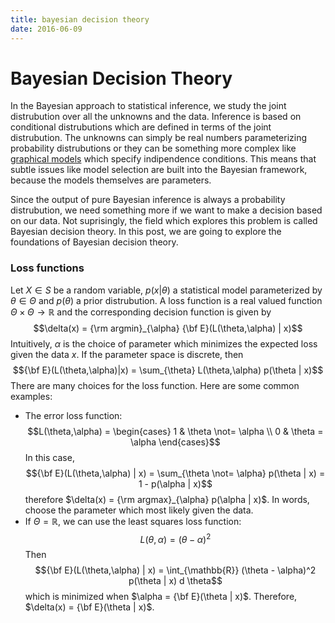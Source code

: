 ```yaml
---
title: bayesian decision theory
date: 2016-06-09
---
```


# Bayesian Decision Theory

In the Bayesian approach to statistical inference, we study the joint distrubution 
over all the unknowns and the data. Inference is based on conditional distrubutions 
which are defined in terms of the joint distrubution. The unknowns can simply be real 
numbers parameterizing probability distrubutions or they can be something more complex 
like [graphical models](https://en.wikipedia.org/wiki/Graphical_model) which specify 
indipendence conditions. This means that subtle issues like model selection are built 
into the Bayesian framework, because the models themselves are parameters.

Since the output of pure Bayesian inference is always a probability distrubution, we 
need something more if we want to make a decision based on our data. Not suprisingly, 
the field which explores this problem is called Bayesian decision theory. In this 
post, we are going to explore the foundations of Bayesian decision theory.

### Loss functions

Let $X \in S$ be a random variable, $p(x|\theta)$ a statistical model parameterized by 
$\theta \in \Theta$ and $p(\theta)$ a prior distrubution. A loss function is a real 
valued function $\Theta \times \Theta \to \mathbb{R}$ and the corresponding decision 
function is given by
$$\delta(x) = {\rm argmin}_{\alpha} {\bf E}(L(\theta,\alpha) | x)$$
Intuitively, $\alpha$ is the choice of parameter which minimizes the expected loss 
given the data $x$. If the parameter space is discrete, then
$${\bf E}(L(\theta,\alpha)|x) = \sum_{\theta} L(\theta,\alpha) p(\theta | x)$$
There are many choices for the loss function. Here are some common examples:

- The error loss function:
$$L(\theta,\alpha) = \begin{cases} 1 & \theta \not= \alpha \\ 0 & \theta = \alpha \end{cases}$$
In this case, 
$${\bf E}(L(\theta,\alpha) | x) = \sum_{\theta \not= \alpha} p(\theta | x) = 1 - 
p(\alpha | x)$$
therefore $\delta(x) = {\rm argmax}_{\alpha} p(\alpha | x)$. In words, choose the 
parameter which most likely given the data.
- If $\Theta = \mathbb{R}$, we can use the least squares loss function:
$$L(\theta,\alpha) = (\theta - \alpha)^2$$
Then 
$${\bf E}(L(\theta,\alpha) | x) = \int_{\mathbb{R}} (\theta - \alpha)^2 p(\theta | x) d \theta$$
which is minimized when $\alpha = {\bf E}(\theta | x)$. Therefore, $\delta(x) = 
{\bf E}(\theta | x)$.
